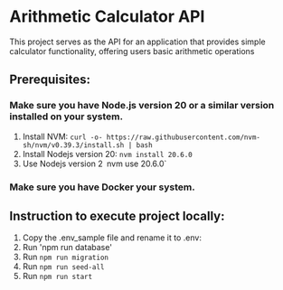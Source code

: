 # Arithmetic Calculator API
This project serves as the API for an application that provides simple calculator functionality, offering users basic arithmetic operations



## Prerequisites:
### Make sure you have Node.js version 20 or a similar version installed on your system.
1. Install NVM:
`curl -o- https://raw.githubusercontent.com/nvm-sh/nvm/v0.39.3/install.sh | bash`
2. Install Nodejs version 20:
`nvm install 20.6.0`
3. Use Nodejs version 2`
`nvm use 20.6.0`

### Make sure you have Docker your system.

## Instruction to execute project locally:
1. Copy the .env_sample file and rename it to .env:
2. Run 'npm run database'
3. Run `npm run migration`
4. Run `npm run seed-all`
5. Run `npm run start`

